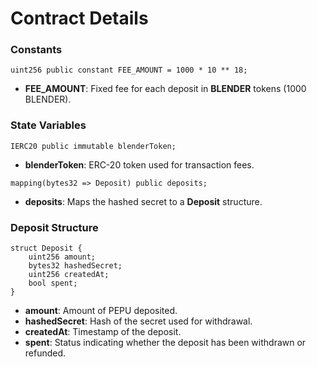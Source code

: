# Contract Details

### Constants

```
uint256 public constant FEE_AMOUNT = 1000 * 10 ** 18;
```
- **FEE_AMOUNT**: Fixed fee for each deposit in **BLENDER** tokens (1000 BLENDER).

### State Variables

```
IERC20 public immutable blenderToken;
```
- **blenderToken**: ERC-20 token used for transaction fees.

```
mapping(bytes32 => Deposit) public deposits;
```
- **deposits**: Maps the hashed secret to a **Deposit** structure.

### Deposit Structure

```
struct Deposit {
    uint256 amount;
    bytes32 hashedSecret;
    uint256 createdAt;
    bool spent;
}
```
- **amount**: Amount of PEPU deposited.
- **hashedSecret**: Hash of the secret used for withdrawal.
- **createdAt**: Timestamp of the deposit.
- **spent**: Status indicating whether the deposit has been withdrawn or refunded.
